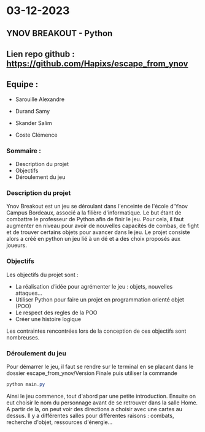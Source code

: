 # 03-12-2023
## YNOV BREAKOUT - Python
## Lien repo github : https://github.com/Hapixs/escape_from_ynov

## Equipe :
+ Sarouille Alexandre
- Durand Samy
+ Skander Salim
- Coste Clémence

### Sommaire :

  - Description du projet
  - Objectifs
  - Déroulement du jeu

### Description du projet

Ynov Breakout est un jeu se déroulant dans l'enceinte de l'école d'Ynov Campus Bordeaux, associé a la filière d'informatique. Le but étant de combattre le professeur de Python afin de finir le jeu. Pour cela, il faut augmenter en niveau pour avoir de nouvelles capacités de combas, de fight et de trouver certains objets pour avancer dans le jeu. 
Le projet consiste alors a créé en python un jeu lié à un dé et a des choix proposés aux joueurs. 


### Objectifs

Les objectifs du projet sont :

- La réalisation d’idée pour agrémenter le jeu : objets, nouvelles attaques...
- Utiliser Python pour faire un projet en programmation orienté objet (POO)
- Le respect des regles de la POO
- Créer une histoire logique

Les contraintes rencontrées lors de la conception de ces objectifs sont nombreuses. 

### Déroulement du jeu

Pour démarrer le jeu, il faut se rendre sur le terminal en se placant dans le dossier escape_from_ynov/Version Finale puis utiliser la commande
```powershell 
python main.py
```
Ainsi le jeu commence, tout d'abord par une petite introduction. Ensuite on eut choisir le nom du personnage avant de se retrouver dans la salle Home.
A partir de la, on peut voir des directions a choisir avec une cartes au dessus.
Il y a différentes salles pour différentes raisons : combats, recherche d'objet, ressources d'énergie...
